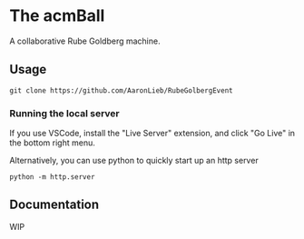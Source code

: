 # The acmBall

A collaborative Rube Goldberg machine.

## Usage

`git clone https://github.com/AaronLieb/RubeGolbergEvent`

### Running the local server

If you use VSCode, install the "Live Server" extension, and click "Go Live" in the bottom right menu.

Alternatively, you can use python to quickly start up an http server

`python -m http.server`
## Documentation

WIP
